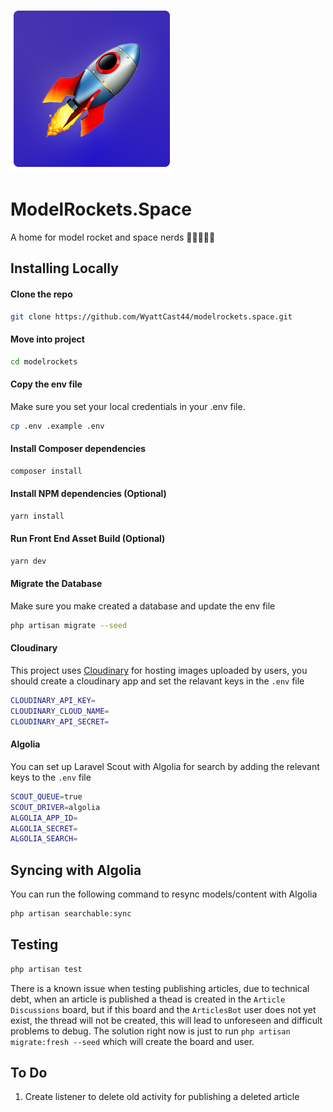 ![](logo.png)

# ModelRockets.Space

A home for model rocket and space nerds 🚀👨‍🚀👩‍🚀

## Installing Locally

#### Clone the repo

```bash
git clone https://github.com/WyattCast44/modelrockets.space.git
```

#### Move into project

```bash
cd modelrockets
```

#### Copy the env file

Make sure you set your local credentials in your .env file.

```bash
cp .env .example .env
```

#### Install Composer dependencies

```bash
composer install
```

#### Install NPM dependencies (Optional)

```bash
yarn install
```

#### Run Front End Asset Build (Optional)

```bash
yarn dev
```

#### Migrate the Database 

Make sure you make created a database and update the env file

```bash
php artisan migrate --seed
```

#### Cloudinary

This project uses [Cloudinary](https://cloudinary.com/) for hosting images uploaded by users, you should create a cloudinary app and set the relavant keys in the `.env` file

```bash
CLOUDINARY_API_KEY=
CLOUDINARY_CLOUD_NAME=
CLOUDINARY_API_SECRET=
```

#### Algolia

You can set up Laravel Scout with Algolia for search by adding the relevant keys to the `.env` file

```bash
SCOUT_QUEUE=true    
SCOUT_DRIVER=algolia
ALGOLIA_APP_ID=
ALGOLIA_SECRET=
ALGOLIA_SEARCH=
```

## Syncing with Algolia

You can run the following command to resync models/content with Algolia

```php
php artisan searchable:sync
```

## Testing

```bash
php artisan test
```

There is a known issue when testing publishing articles, due to technical debt, when an article is published a thead is created in the `Article Discussions` board, but if this board and the `ArticlesBot` user does not yet exist, the thread will not be created, this will lead to unforeseen and difficult problems to debug. The solution right now is just to run `php artisan migrate:fresh --seed` which will create the board and user.

## To Do 

1. Create listener to delete old activity for publishing a deleted article